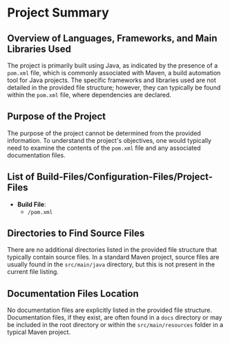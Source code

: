 # Project Summary

## Overview of Languages, Frameworks, and Main Libraries Used
The project is primarily built using Java, as indicated by the presence of a `pom.xml` file, which is commonly associated with Maven, a build automation tool for Java projects. The specific frameworks and libraries used are not detailed in the provided file structure; however, they can typically be found within the `pom.xml` file, where dependencies are declared.

## Purpose of the Project
The purpose of the project cannot be determined from the provided information. To understand the project's objectives, one would typically need to examine the contents of the `pom.xml` file and any associated documentation files.

## List of Build-Files/Configuration-Files/Project-Files
- **Build File**: 
  - `/pom.xml`

## Directories to Find Source Files
There are no additional directories listed in the provided file structure that typically contain source files. In a standard Maven project, source files are usually found in the `src/main/java` directory, but this is not present in the current file listing.

## Documentation Files Location
No documentation files are explicitly listed in the provided file structure. Documentation files, if they exist, are often found in a `docs` directory or may be included in the root directory or within the `src/main/resources` folder in a typical Maven project.